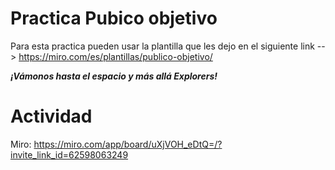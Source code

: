 # Practica Pubico objetivo

Para esta practica pueden usar la plantilla que les dejo en el siguiente link -->  https://miro.com/es/plantillas/publico-objetivo/

***¡Vámonos hasta el espacio y más allá Explorers!***

# Actividad

Miro: https://miro.com/app/board/uXjVOH_eDtQ=/?invite_link_id=62598063249